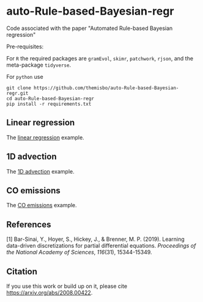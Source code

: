 # auto-Rule-based-Bayesian-regr
Code associated with the paper "Automated Rule-based Bayesian regression"

Pre-requisites:

For `R` the required packages are `gramEvol`, `skimr`, `patchwork`, `rjson`, and the meta-package `tidyverse`.

For `python` use

```shell
git clone https://github.com/themisbo/auto-Rule-based-Bayesian-regr.git
cd auto-Rule-based-Bayesian-regr
pip install -r requirements.txt
```

## Linear regression

The [linear regression](linear-regression/) example.

## 1D advection

The [1D advection](advection-1d/) example.

## CO emissions

The [CO emissions](CO-emissions/) example.

## References

[1] Bar-Sinai, Y., Hoyer, S., Hickey, J., & Brenner, M. P. (2019). Learning data-driven discretizations for partial differential equations. _Proceedings of the National Academy of Sciences_, _116_(31), 15344-15349.


## Citation
If you use this work or build up on it, please cite https://arxiv.org/abs/2008.00422.
